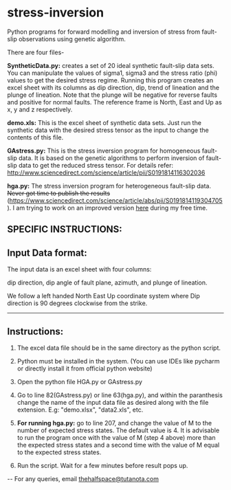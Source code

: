 # stress-inversion
Python programs for forward modelling and inversion of stress from fault-slip observations using genetic algorithm.

There are four files-

<b>SyntheticData.py:</b> creates a set of 20 ideal synthetic fault-slip data sets. You can manipulate the values of sigma1, sigma3 and the stress ratio (phi) values to get the desired stress regime. Running this program creates an excel sheet with its columns as dip direction, dip, trend of lineation and the plunge of lineation. Note that the plunge will be negative for reverse faults and positive for normal faults. The reference frame is North, East and Up as x, y and z respectively.
  
<b>demo.xls:</b> This is the excel sheet of synthetic data sets. Just run the synthetic data with the desired stress tensor as the input to change the contents of this file.
  
<b>GAstress.py:</b> This is the stress inversion program for homogeneous fault-slip data. It is based on the genetic algorithms to perform inversion of fault-slip data to get the reduced stress tensor. For details refer: http://www.sciencedirect.com/science/article/pii/S0191814116302036

<b>hga.py:</b> The stress inversion program for heterogeneous fault-slip data. ~~Never got time to publish the results~~ (https://www.sciencedirect.com/science/article/abs/pii/S0191814119304705). I am trying to work on an improved version [here](https://github.com/thehalfspace/gaps) during my free time. 
  
  
SPECIFIC INSTRUCTIONS:
------------------
Input Data format:
------------------
The input data is an excel sheet with four columns: 

dip direction, dip angle of fault plane, azimuth, and plunge of lineation.

We follow a left handed North East Up coordinate system where 
Dip direction is 90 degrees clockwise from the strike.



--------------
Instructions:
--------------

1. The excel data file should be in the same directory as the python script.

2. Python must be installed in the system. (You can use IDEs like pycharm or directly install it from official python website)

3. Open the python file HGA.py or GAstress.py

4. Go to line 82(GAstress.py) or line 63(hga.py), and within the paranthesis change the name of the input data file as desired along with the file extension. E.g: "demo.xlsx", "data2.xls", etc.

5. <b>For running hga.py:</b> go to line 207, and change the value of M to the number of expected stress states. The default value is 4. It is advisable to run the program once with the value of M (step 4 above) more than the expected stress states and a second time with the value of M equal to the expected stress states.

6. Run the script. Wait for a few minutes before result pops up.







--
For any queries, email thehalfspace@tutanota.com
